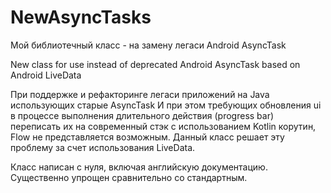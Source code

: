 # NewAsyncTasks
Мой библиотечный класс - на замену легаси Android AsyncTask

New class for use instead of deprecated Android AsyncTask based on Android LiveData

При поддержке и рефакторинге легаси приложений на Java использующих старые AsyncTask И при этом требующих обновления ui в процессе
выполнения длительного действия (progress bar)  переписать их на современный стэк с использованием Kotlin корутин, Flow не представляется
возможным. Данный класс решает эту проблему за счет использования LiveData.  

Класс написан с нуля, включая английскую документацию. Существенно упрощен сравнительно со стандартным.

